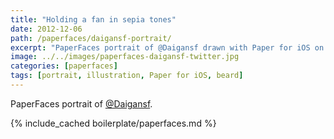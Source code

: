 ```yaml
---
title: "Holding a fan in sepia tones"
date: 2012-12-06
path: /paperfaces/daigansf-portrait/
excerpt: "PaperFaces portrait of @Daigansf drawn with Paper for iOS on an iPad."
image: ../../images/paperfaces-daigansf-twitter.jpg
categories: [paperfaces]
tags: [portrait, illustration, Paper for iOS, beard]
---
```


PaperFaces portrait of [@Daigansf](https://twitter.com/Daigansf).

{% include_cached boilerplate/paperfaces.md %}
